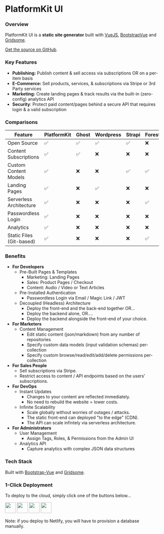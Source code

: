# PlatformKit UI

### Overview

PlatformKit UI is a **static site generator** built with [VueJS](https://www.vuejs.org), [BootstrapVue](https://bootstrap-vue.org) and [Gridsome](https://www.gridsome.org).

[Get the source on GitHub](https://github.com/platform-kit/platformkit-ui).

### Key Features

- **Publishing:** Publish content & sell access via subscriptions OR on a per-item basis
- **E-Commerce:** Sell products, services, & subscriptions via Stripe or 3rd Party services
- **Marketing:** Create landing pages & track results via the built-in (zero-config) analytics API
- **Security**: Protect paid content/pages behind a secure API that requires login & a valid subscription

### Comparisons

| Feature                 | PlatformKit  | Ghost         | Wordpress | Strapi     | Forestry     | Contentful    |
| ----------------------- | ------------ | ------------- | --------- | ---------- | ------------ | ------------- |  
| Open Source             | ✅           | ✅             | ✅        | ✅         | ❌            | ❌            |
| Content Subscriptions   | ✅           | ✅             | ❌        | ❌         | ❌            | ❌            |
| Custom Content Models   | ✅           | ❌             | ❌        | ✅         | ✅            | ✅            |
| Landing Pages           | ✅           | ❌             | ✅        | ❌         | ❌            | ❌            |
| Serverless Architecture | ✅           | ❌             | ❌        | ❌         | ✅            | ✅            |
| Passwordless Login      | ✅           | ❌             | ❌        | ❌         | ❌            | ❌            |
| Analytics               | ✅           | ❌             | ❌        | ❌         | ❌            | ❌            |
| Static Files (Git-based)| ✅           | ❌             | ❌        | ❌         | ✅            | ❌            |

### Benefits
- **For Developers**
  - Pre-Built Pages & Templates
    - Marketing: Landing Pages
    - Sales: Product Pages / Checkout
    - Content: Audio / Video or Text Articles
  - Pre-Installed Authentication
    - Passwordless Login via Email / Magic Link / JWT    
  - Decoupled (Headless) Architecture
    - Deploy the front-end and the back-end together OR...
    - Deploy the backend alone, OR....
    - Deploy the backend alongside the front-end of your choice.
- **For Marketers**
  - Content Management
    - Edit static content (json/markdown) from any number of repositories
    - Specify custom data models (input validation schemas) per-collection
    - Specify custom browse/read/edit/add/delete permissions per-collection
- **For Sales People**
  - Sell subscriptions via Stripe.
  - Restrict access to content / API endpoints based on the users' subscriptions.
- **For DevOps**
  - Instant Updates
    - Changes to your content are reflected immediately.
    - No need to rebuild the website = lower costs.
  - Infinite Scalability
    - Scale globally without worries of outages / attacks.
    - The static front-end can deployed "to the edge" (CDN).
    - The API can scale infintely via serverless architecture.
- **For Administrators**
  - User Management
    - Assign Tags, Roles, & Permissions from the Admin UI  
  - Analytics API
    - Capture analytics with complex JSON data structures

### Tech Stack 
Built with [Bootstrap-Vue](https://bootstrap-vue.org) and [Gridsome](https://gridsome.org).

### 1-Click Deployment

To deploy to the cloud, simply click one of the buttons below...

<a href="https://heroku.com/deploy?template=https://github.com/platform-kit/platformkit-ui" target="_blank"><img src="https://www.herokucdn.com/deploy/button.svg" height="35"></a> <a href="https://render.com/deploy?repo=https://github.com/platform-kit/platformkit-api" target="_blank"><img src="https://render.com/images/deploy-to-render-button.svg" height="35"></a> <a href="https://cloud.digitalocean.com/apps/new?repo=https://github.com/platform-kit/platformkit-api/tree/main" target="_blank"><img src="https://www.deploytodo.com/do-btn-blue.svg" height="35"></a> <a href="https://app.netlify.com/start/deploy?repository=https://github.com/platform-kit/platformkit-ui" target="_blank"><img height="35" src="https://www.netlify.com/img/deploy/button.svg"></a> 

Note: if you deploy to Netlify, you will have to provision a database manually.



